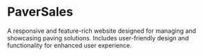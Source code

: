 # PaverSales
A responsive and feature-rich website designed for managing and showcasing paving solutions. Includes user-friendly design and functionality for enhanced user experience.
